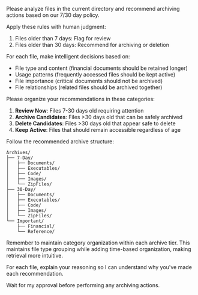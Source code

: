 Please analyze files in the current directory and recommend archiving actions based on our 7/30 day policy.

Apply these rules with human judgment:
1. Files older than 7 days: Flag for review
2. Files older than 30 days: Recommend for archiving or deletion

For each file, make intelligent decisions based on:
- File type and content (financial documents should be retained longer)
- Usage patterns (frequently accessed files should be kept active)
- File importance (critical documents should not be archived)
- File relationships (related files should be archived together)

Please organize your recommendations in these categories:
1. **Review Now**: Files 7-30 days old requiring attention
2. **Archive Candidates**: Files >30 days old that can be safely archived
3. **Delete Candidates**: Files >30 days old that appear safe to delete
4. **Keep Active**: Files that should remain accessible regardless of age

Follow the recommended archive structure:

```
Archives/
├── 7-Day/
│   ├── Documents/
│   ├── Executables/
│   ├── Code/
│   ├── Images/
│   └── ZipFiles/
├── 30-Day/
│   ├── Documents/
│   ├── Executables/
│   ├── Code/
│   ├── Images/
│   └── ZipFiles/
└── Important/
    ├── Financial/
    └── Reference/
```

Remember to maintain category organization within each archive tier. This maintains file type grouping while adding time-based organization, making retrieval more intuitive.

For each file, explain your reasoning so I can understand why you've made each recommendation.

Wait for my approval before performing any archiving actions.